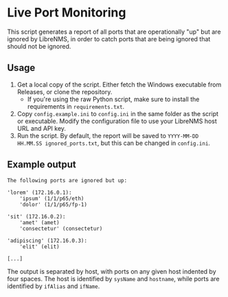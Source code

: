 # Live Port Monitoring
This script generates a report of all ports that are operationally "up" but are ignored by LibreNMS,
in order to catch ports that are being ignored that should not be ignored.

## Usage
1. Get a local copy of the script. Either fetch the Windows executable from Releases, or clone the repository.
    - If you're using the raw Python script, make sure to install the requirements in `requirements.txt`.
2. Copy `config.example.ini` to `config.ini` in the same folder as the script or executable. Modify the configuration file to use your LibreNMS host URL and API key.
3. Run the script. By default, the report will be saved to `YYYY-MM-DD HH.MM.SS ignored_ports.txt`, but this can be changed in `config.ini`.

## Example output

```
The following ports are ignored but up:

'lorem' (172.16.0.1):
    'ipsum' (1/1/p65/eth)
    'dolor' (1/1/p65/fp-1)

'sit' (172.16.0.2):
    'amet' (amet)
    'consectetur' (consectetur)

'adipiscing' (172.16.0.3):
    'elit' (elit)

[...]
```

The output is separated by host, with ports on any given host indented by four spaces.
The host is identified by `sysName` and `hostname`, while ports are identified by `ifAlias` and `ifName`.